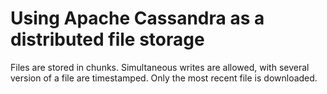 # Using Apache Cassandra as a distributed file storage

Files are stored in chunks. Simultaneous writes are allowed, with
several version of a file are timestamped. Only the most recent file
is downloaded.
